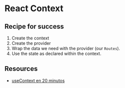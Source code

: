 # React Context

## Recipe for success

1. Create the context
2. Create the provider
3. Wrap the data we need with the provider (our `Routes`).
4. Use the state as declared within the context.

## Resources

-   [useContext en 20 minutos](https://www.youtube.com/watch?v=Ae33_gdJgnQ)
